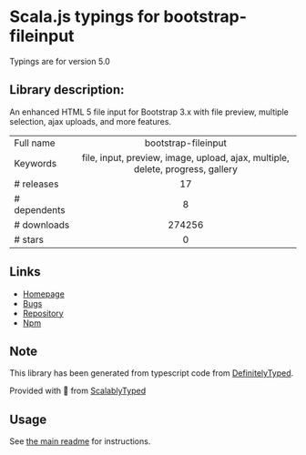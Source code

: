 
# Scala.js typings for bootstrap-fileinput

Typings are for version 5.0

## Library description:
An enhanced HTML 5 file input for Bootstrap 3.x with file preview, multiple selection, ajax uploads, and more features.

|                    |                 |
| ------------------ | :-------------: |
| Full name          | bootstrap-fileinput |
| Keywords           | file, input, preview, image, upload, ajax, multiple, delete, progress, gallery |
| # releases         | 17 |
| # dependents       | 8 |
| # downloads        | 274256 |
| # stars            | 0 |

## Links
- [Homepage](https://github.com/kartik-v/bootstrap-fileinput)
- [Bugs](https://github.com/kartik-v/bootstrap-fileinput/issues)
- [Repository](https://github.com/kartik-v/bootstrap-fileinput)
- [Npm](https://www.npmjs.com/package/bootstrap-fileinput)
    


## Note
This library has been generated from typescript code from [DefinitelyTyped](https://definitelytyped.org).

Provided with :purple_heart: from [ScalablyTyped](https://github.com/oyvindberg/ScalablyTyped)

## Usage
See [the main readme](../../readme.md) for instructions.


